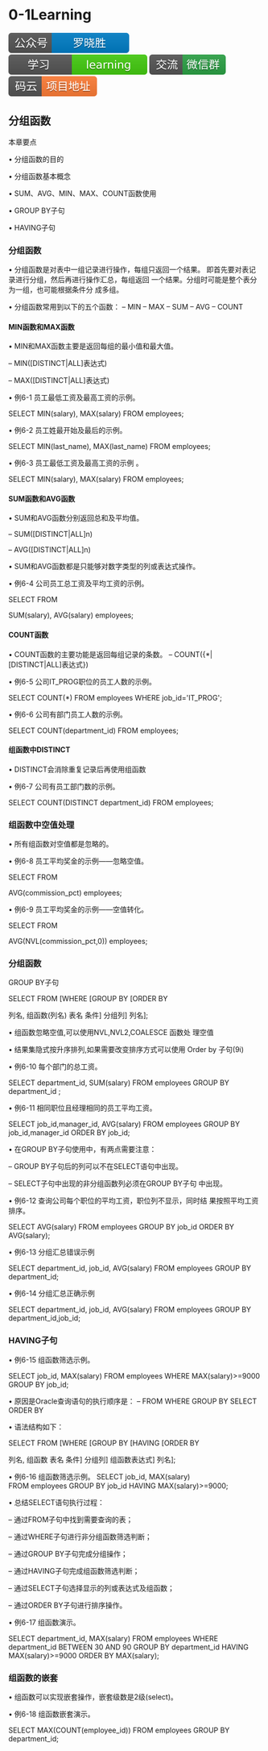# 0-1Learning

![alt text](../../static/common/svg/luoxiaosheng.svg "公众号")
![alt text](../../static/common/svg/luoxiaosheng_learning.svg "学习")
![alt text](../../static/common/svg/luoxiaosheng_wechat.svg "微信")
![alt text](../../static/common/svg/luoxiaosheng_gitee.svg "码云")


## 分组函数

本章要点

• 分组函数的目的

• 分组函数基本概念

• SUM、AVG、MIN、MAX、COUNT函数使用

• GROUP BY子句

• HAVING子句

### 分组函数
• 分组函数是对表中一组记录进行操作，每组只返回一个结果。 即首先要对表记录进行分组，然后再进行操作汇总，每组返回 一个结果。分组时可能是整个表分为一组，也可能根据条件分 成多组。

• 分组函数常用到以下的五个函数：
– MIN
– MAX
– SUM
– AVG
– COUNT

#### MIN函数和MAX函数

• MIN和MAX函数主要是返回每组的最小值和最大值。

– MIN([DISTINCT|ALL]表达式)

– MAX([DISTINCT|ALL]表达式)

• 例6-1 员工最低工资及最高工资的示例。

SELECT MIN(salary), MAX(salary) FROM employees;

• 例6-2 员工姓最开始及最后的示例。

SELECT MIN(last_name), MAX(last_name) FROM employees;

• 例6-3 员工最低工资及最高工资的示例 。

SELECT MIN(salary), MAX(salary) FROM employees;

#### SUM函数和AVG函数

• SUM和AVG函数分别返回总和及平均值。

– SUM([DISTINCT|ALL]n)

– AVG([DISTINCT|ALL]n)

• SUM和AVG函数都是只能够对数字类型的列或表达式操作。

• 例6-4 公司员工总工资及平均工资的示例。

SELECT FROM

SUM(salary), AVG(salary) employees;

#### COUNT函数

• COUNT函数的主要功能是返回每组记录的条数。 – COUNT({*|[DISTINCT|ALL]表达式})

• 例6-5 公司IT_PROG职位的员工人数的示例。

SELECT COUNT(*) FROM employees WHERE job_id='IT_PROG';

• 例6-6 公司有部门员工人数的示例。

SELECT COUNT(department_id) FROM employees;

#### 组函数中DISTINCT

• DISTINCT会消除重复记录后再使用组函数

• 例6-7 公司有员工部门数的示例。

SELECT COUNT(DISTINCT department_id) FROM employees;

### 组函数中空值处理

• 所有组函数对空值都是忽略的。

• 例6-8 员工平均奖金的示例——忽略空值。

SELECT FROM

AVG(commission_pct) employees;

• 例6-9 员工平均奖金的示例——空值转化。

SELECT FROM

AVG(NVL(commission_pct,0)) employees;

### 分组函数
GROUP BY子句 

SELECT FROM [WHERE [GROUP BY [ORDER BY

列名, 组函数(列名) 表名 条件] 分组列] 列名];

• 组函数忽略空值,可以使用NVL,NVL2,COALESCE 函数处 理空值

• 结果集隐式按升序排列,如果需要改变排序方式可以使用 Order by 子句(9i)

• 例6-10 每个部门的总工资。

SELECT department_id, SUM(salary) FROM employees GROUP BY department_id ;

• 例6-11 相同职位且经理相同的员工平均工资。

SELECT job_id,manager_id, AVG(salary) FROM employees GROUP BY job_id,manager_id ORDER BY job_id;

• 在GROUP BY子句使用中，有两点需要注意：

– GROUP BY子句后的列可以不在SELECT语句中出现。

– SELECT子句中出现的非分组函数列必须在GROUP BY子句 中出现。

• 例6-12 查询公司每个职位的平均工资，职位列不显示，同时结 果按照平均工资排序。

SELECT AVG(salary) FROM employees GROUP BY job_id ORDER BY AVG(salary);

• 例6-13 分组汇总错误示例

SELECT department_id, job_id, AVG(salary) FROM employees GROUP BY department_id;

• 例6-14 分组汇总正确示例

SELECT department_id, job_id, AVG(salary) FROM employees GROUP BY department_id,job_id;

### HAVING子句

• 例6-15 组函数筛选示例。

SELECT job_id, MAX(salary) FROM employees WHERE MAX(salary)>=9000 GROUP BY job_id;

• 原因是Oracle查询语句的执行顺序是： – FROM WHERE GROUP BY SELECT ORDER BY

• 语法结构如下：

SELECT FROM [WHERE [GROUP BY [HAVING [ORDER BY

列名, 组函数 表名 条件] 分组列] 组函数表达式] 列名];

• 例6-16 组函数筛选示例。
SELECT job_id, MAX(salary)    
FROM employees 
GROUP BY job_id HAVING MAX(salary)>=9000;

• 总结SELECT语句执行过程：

– 通过FROM子句中找到需要查询的表；

– 通过WHERE子句进行非分组函数筛选判断；

– 通过GROUP BY子句完成分组操作；

– 通过HAVING子句完成组函数筛选判断；

– 通过SELECT子句选择显示的列或表达式及组函数；

– 通过ORDER BY子句进行排序操作。


• 例6-17 组函数演示。

SELECT department_id, MAX(salary) 
FROM employees 
WHERE department_id BETWEEN 30 AND 90 
GROUP BY department_id 
HAVING MAX(salary)>=9000 
ORDER BY MAX(salary);

### 组函数的嵌套

• 组函数可以实现嵌套操作，嵌套级数是2级(select)。

• 例6-18 组函数嵌套演示。

SELECT MAX(COUNT(employee_id)) FROM employees GROUP BY department_id;











